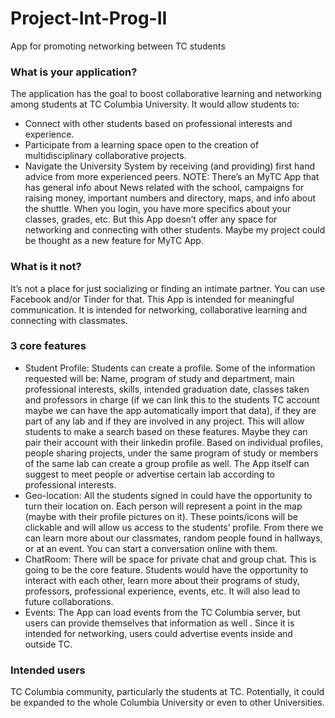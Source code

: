 # Project-Int-Prog-II
App for promoting networking between TC students

### What is your application?
The application has the goal to boost collaborative learning and networking among students at TC Columbia University. It would allow students to: 
- Connect with other students based on professional interests and experience.
- Participate from a learning space open to the creation of multidisciplinary collaborative projects. 
- Navigate the University System by receiving (and providing) first hand advice from more experienced peers.
NOTE: There’s an MyTC App that has general info about News related with the school, campaigns for raising money, important numbers and directory, maps, and info about the shuttle. When you login, you have more specifics about your classes, grades, etc. But this App doesn’t offer any space for networking and connecting with other students. Maybe my project could be thought as a new feature for MyTC App.

### What is it not?
It’s not a place for just socializing or finding an intimate partner. You can use Facebook and/or Tinder for that. This App is intended for meaningful communication. It is intended for networking, collaborative learning and connecting with classmates.  

### 3 core features
- Student Profile: Students can create a profile. Some of the information requested will be:
Name, program of study and department, main professional interests, skills, intended graduation date, classes taken and professors in charge (if we can link this to the students TC account maybe we can have the app automatically import that data), if they are part of any lab and if they are involved in any project. This will allow students to make a search based on these features. Maybe they can pair their account with their linkedin profile.
   Based on individual profiles, people sharing projects, under the same program of study or members of the same lab can create a group profile as well. The App itself can suggest to meet people or advertise certain lab according  to professional interests. 
- Geo-location: All the students signed in could have the opportunity to turn their location on. Each person will represent a point in the map (maybe with their profile pictures on it). These points/icons will be clickable and will allow us access to the students’ profile. From there we can learn more about our classmates, random people found in hallways, or at an event. You can start a conversation online with them.
- ChatRoom: There will be space for private chat and group chat. This is going to be the core feature. Students would have the opportunity to interact with each other, learn more about their programs of study, professors, professional experience, events, etc. It will also lead to future collaborations. 
- Events: The App can load events from the TC Columbia server, but users can provide themselves that information as well          . Since it is intended for networking, users could advertise events inside and outside TC. 
    
### Intended users
TC Columbia community, particularly the students at TC. Potentially, it could be expanded to the whole Columbia University or even to other Universities.




